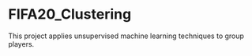 # FIFA20_Clustering
This project applies unsupervised machine learning techniques to group players.

